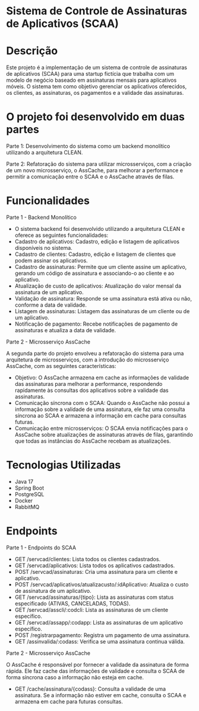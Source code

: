 # Sistema de Controle de Assinaturas de Aplicativos (SCAA)

# Descrição

Este projeto é a implementação de um sistema de controle de assinaturas de aplicativos (SCAA) para uma startup fictícia que trabalha com um modelo de negócio baseado em assinaturas mensais para aplicativos móveis. O sistema tem como objetivo gerenciar os aplicativos oferecidos, os clientes, as assinaturas, os pagamentos e a validade das assinaturas. 

# O projeto foi desenvolvido em duas partes

Parte 1: Desenvolvimento do sistema como um backend monolítico utilizando a arquitetura CLEAN.

Parte 2: Refatoração do sistema para utilizar microsserviços, com a criação de um novo microsserviço, o AssCache, para melhorar a performance e permitir a comunicação entre o SCAA e o AssCache através de filas.

# Funcionalidades

Parte 1 - Backend Monolítico

- O sistema backend foi desenvolvido utilizando a arquitetura CLEAN e oferece as seguintes funcionalidades:
- Cadastro de aplicativos: Cadastro, edição e listagem de aplicativos disponíveis no sistema.
- Cadastro de clientes: Cadastro, edição e listagem de clientes que podem assinar os aplicativos.
- Cadastro de assinaturas: Permite que um cliente assine um aplicativo, gerando um código de assinatura e associando-o ao cliente e ao aplicativo.
- Atualização de custo de aplicativos: Atualização do valor mensal da assinatura de um aplicativo.
- Validação de assinatura: Responde se uma assinatura está ativa ou não, conforme a data de validade.
- Listagem de assinaturas: Listagem das assinaturas de um cliente ou de um aplicativo. 
- Notificação de pagamento: Recebe notificações de pagamento de assinaturas e atualiza a data de validade.

Parte 2 - Microsserviço AssCache

A segunda parte do projeto envolveu a refatoração do sistema para uma arquitetura de microsserviços, com a introdução do microsserviço AssCache, com as seguintes características:

- Objetivo: O AssCache armazena em cache as informações de validade das assinaturas para melhorar a performance, respondendo rapidamente às consultas dos aplicativos sobre a validade das assinaturas.
- Comunicação síncrona com o SCAA: Quando o AssCache não possui a informação sobre a validade de uma assinatura, ele faz uma consulta síncrona ao SCAA e armazena a informação em cache para consultas futuras.
- Comunicação entre microsserviços: O SCAA envia notificações para o AssCache sobre atualizações de assinaturas através de filas, garantindo que todas as instâncias do AssCache recebam as atualizações.

# Tecnologias Utilizadas

- Java 17
- Spring Boot
- PostgreSQL
- Docker
- RabbitMQ

# Endpoints
Parte 1 - Endpoints do SCAA

- GET /servcad/clientes: Lista todos os clientes cadastrados.
- GET /servcad/aplicativos: Lista todos os aplicativos cadastrados.
- POST /servcad/assinaturas: Cria uma assinatura para um cliente e aplicativo.
- POST /servcad/aplicativos/atualizacusto/:idAplicativo: Atualiza o custo de assinatura de um aplicativo.
- GET /servcad/assinaturas/{tipo}: Lista as assinaturas com status especificado (ATIVAS, CANCELADAS, TODAS).
- GET /servcad/asscli/:codcli: Lista as assinaturas de um cliente específico.
- GET /servcad/assapp/:codapp: Lista as assinaturas de um aplicativo específico.
- POST /registrarpagamento: Registra um pagamento de uma assinatura.
- GET /assinvalida/:codass: Verifica se uma assinatura continua válida.

Parte 2 - Microsserviço AssCache

 O AssCache é responsável por fornecer a validade da assinatura de forma rápida. Ele faz cache das informações de validade e consulta o SCAA de forma síncrona caso a informação não esteja em cache.

- GET /cache/assinatura/{codass}: Consulta a validade de uma assinatura. Se a informação não estiver em cache, consulta o SCAA e armazena em cache para futuras consultas.
